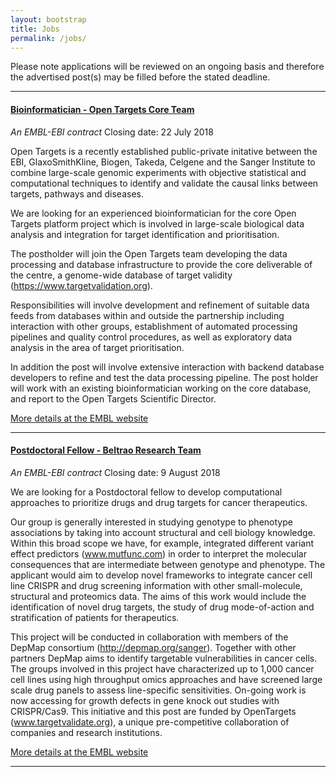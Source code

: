 ```yaml
---
layout: bootstrap
title: Jobs
permalink: /jobs/
---
```


Please note applications will be reviewed on an ongoing basis and therefore the advertised post(s) may be filled before the stated deadline. 


***
#### [Bioinformatician - Open Targets Core Team](https://ig14.i-grasp.com/fe/tpl_embl01.asp?newms=jj&id=56579&aid=15470)
*An EMBL-EBI contract*
Closing date: 22 July 2018

Open Targets is a recently established public-private initative between the EBI, GlaxoSmithKline, Biogen, Takeda, Celgene and the Sanger Institute to combine large-scale genomic experiments with objective statistical and computational techniques to identify and validate the causal links between targets, pathways and diseases.

We are looking for an experienced bioinformatician for the core Open Targets platform project which is involved in large-scale biological data analysis and integration for target identification and prioritisation.

The postholder will join the Open Targets team developing the data processing and database infrastructure to provide the core deliverable of the centre, a genome-wide database of target validity (https://www.targetvalidation.org).

Responsibilities will involve development and refinement of suitable data feeds from databases within and outside the partnership including interaction with other groups, establishment of automated processing pipelines and quality control procedures, as well as exploratory data analysis in the area of target prioritisation.

In addition the post will involve extensive interaction with backend database developers to refine and test the data processing pipeline.
The post holder will work with an existing bioinformatician working on the core database, and report to the Open Targets Scientific Director.

[More details at the EMBL website](https://ig14.i-grasp.com/fe/tpl_embl01.asp?newms=jj&id=56579&aid=15470)


***
#### [Postdoctoral Fellow - Beltrao Research Team](https://www.embl.de/jobs/searchjobs/index.php?ref=EBI_01249)
*An EMBL-EBI contract*
Closing date: 9 August 2018

We are looking for a Postdoctoral fellow to develop computational approaches to prioritize drugs and drug targets for cancer therapeutics.

Our group is generally interested in studying genotype to phenotype associations by taking into account structural and cell biology knowledge. Within this broad scope we have, for example, integrated different variant effect predictors (www.mutfunc.com) in order to interpret the molecular consequences that are intermediate between genotype and phenotype. The applicant would aim to develop novel frameworks to integrate cancer cell line CRISPR and drug screening information with other small-molecule, structural and proteomics data. The aims of this work would include the identification of novel drug targets, the study of drug mode-of-action and stratification of patients for therapeutics.

This project will be conducted in collaboration with members of the DepMap consortium (http://depmap.org/sanger). Together with other partners DepMap aims to identify targetable vulnerabilities in cancer cells. The groups involved in this project have characterized up to 1,000 cancer cell lines using high throughput omics approaches and have screened large scale drug panels to assess line-specific sensitivities. On-going work is now accessing for growth defects in gene knock out studies with CRISPR/Cas9. This initiative and this post are funded by OpenTargets (www.targetvalidate.org), a unique pre-competitive collaboration of companies and research institutions.

[More details at the EMBL website](https://www.embl.de/jobs/searchjobs/index.php?ref=EBI_01249)


***
